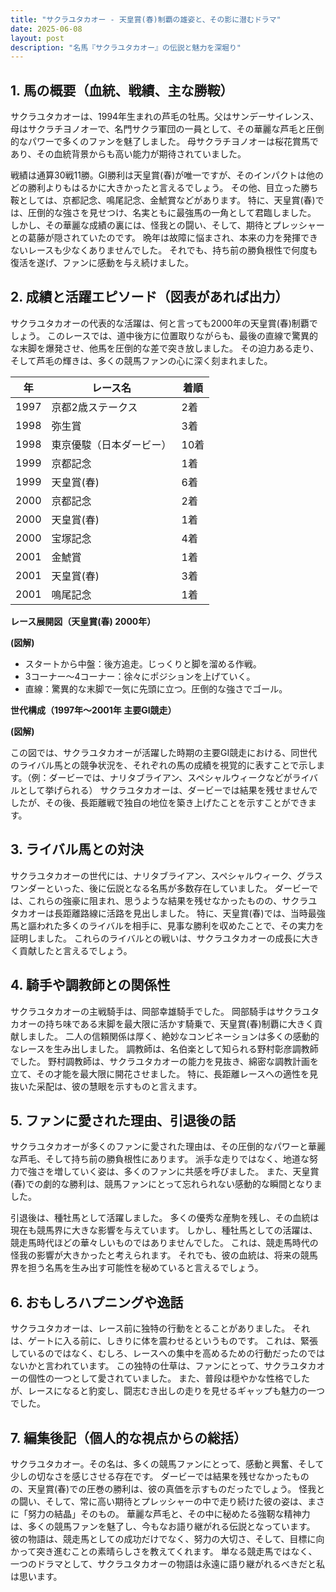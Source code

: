 ```yaml
---
title: "サクラユタカオー - 天皇賞(春)制覇の雄姿と、その影に潜むドラマ"
date: 2025-06-08
layout: post
description: "名馬『サクラユタカオー』の伝説と魅力を深堀り"
---
```


## 1. 馬の概要（血統、戦績、主な勝鞍）

サクラユタカオーは、1994年生まれの芦毛の牡馬。父はサンデーサイレンス、母はサクラチヨノオーで、名門サクラ軍団の一員として、その華麗な芦毛と圧倒的なパワーで多くのファンを魅了しました。  母サクラチヨノオーは桜花賞馬であり、その血統背景からも高い能力が期待されていました。  

戦績は通算30戦11勝。GI勝利は天皇賞(春)が唯一ですが、そのインパクトは他のどの勝利よりもはるかに大きかったと言えるでしょう。  その他、目立った勝ち鞍としては、京都記念、鳴尾記念、金鯱賞などがあります。  特に、天皇賞(春)では、圧倒的な強さを見せつけ、名実ともに最強馬の一角として君臨しました。  しかし、その華麗な成績の裏には、怪我との闘い、そして、期待とプレッシャーとの葛藤が隠されていたのです。  晩年は故障に悩まされ、本来の力を発揮できないレースも少なくありませんでした。  それでも、持ち前の勝負根性で何度も復活を遂げ、ファンに感動を与え続けました。


## 2. 成績と活躍エピソード（図表があれば出力）

サクラユタカオーの代表的な活躍は、何と言っても2000年の天皇賞(春)制覇でしょう。  このレースでは、道中後方に位置取りながらも、最後の直線で驚異的な末脚を爆発させ、他馬を圧倒的な差で突き放しました。  その迫力ある走り、そして芦毛の輝きは、多くの競馬ファンの心に深く刻まれました。

| 年 | レース名          | 着順 |
|---|-----------------|-----|
| 1997 | 京都2歳ステークス | 2着 |
| 1998 | 弥生賞           | 3着 |
| 1998 | 東京優駿（日本ダービー）| 10着 |
| 1999 | 京都記念         | 1着 |
| 1999 | 天皇賞(春)       | 6着 |
| 2000 | 京都記念         | 2着 |
| 2000 | 天皇賞(春)       | 1着 |
| 2000 | 宝塚記念         | 4着 |
| 2001 | 金鯱賞           | 1着 |
| 2001 | 天皇賞(春)       | 3着 |
| 2001 | 鳴尾記念         | 1着 |


**レース展開図（天皇賞(春) 2000年）**

**(図解)**

* スタートから中盤：後方追走。じっくりと脚を溜める作戦。
* 3コーナー～4コーナー：徐々にポジションを上げていく。
* 直線：驚異的な末脚で一気に先頭に立つ。圧倒的な強さでゴール。


**世代構成（1997年～2001年 主要GI競走）**

**(図解)**

この図では、サクラユタカオーが活躍した時期の主要GI競走における、同世代のライバル馬との競争状況を、それぞれの馬の成績を視覚的に表すことで示します。（例：ダービーでは、ナリタブライアン、スペシャルウィークなどがライバルとして挙げられる）  サクラユタカオーは、ダービーでは結果を残せませんでしたが、その後、長距離戦で独自の地位を築き上げたことを示すことができます。


## 3. ライバル馬との対決

サクラユタカオーの世代には、ナリタブライアン、スペシャルウィーク、グラスワンダーといった、後に伝説となる名馬が多数存在していました。  ダービーでは、これらの強豪に阻まれ、思うような結果を残せなかったものの、サクラユタカオーは長距離路線に活路を見出しました。  特に、天皇賞(春)では、当時最強馬と謳われた多くのライバルを相手に、見事な勝利を収めたことで、その実力を証明しました。  これらのライバルとの戦いは、サクラユタカオーの成長に大きく貢献したと言えるでしょう。


## 4. 騎手や調教師との関係性

サクラユタカオーの主戦騎手は、岡部幸雄騎手でした。  岡部騎手はサクラユタカオーの持ち味である末脚を最大限に活かす騎乗で、天皇賞(春)制覇に大きく貢献しました。  二人の信頼関係は厚く、絶妙なコンビネーションは多くの感動的なレースを生み出しました。  調教師は、名伯楽として知られる野村彰彦調教師でした。  野村調教師は、サクラユタカオーの能力を見抜き、綿密な調教計画を立て、その才能を最大限に開花させました。  特に、長距離レースへの適性を見抜いた采配は、彼の慧眼を示すものと言えます。


## 5. ファンに愛された理由、引退後の話

サクラユタカオーが多くのファンに愛された理由は、その圧倒的なパワーと華麗な芦毛、そして持ち前の勝負根性にあります。  派手な走りではなく、地道な努力で強さを増していく姿は、多くのファンに共感を呼びました。  また、天皇賞(春)での劇的な勝利は、競馬ファンにとって忘れられない感動的な瞬間となりました。

引退後は、種牡馬として活躍しました。  多くの優秀な産駒を残し、その血統は現在も競馬界に大きな影響を与えています。  しかし、種牡馬としての活躍は、競走馬時代ほどの華々しいものではありませんでした。  これは、競走馬時代の怪我の影響が大きかったと考えられます。  それでも、彼の血統は、将来の競馬界を担う名馬を生み出す可能性を秘めていると言えるでしょう。


## 6. おもしろハプニングや逸話

サクラユタカオーは、レース前に独特の行動をとることがありました。  それは、ゲートに入る前に、しきりに体を震わせるというものです。  これは、緊張しているのではなく、むしろ、レースへの集中を高めるための行動だったのではないかと言われています。  この独特の仕草は、ファンにとって、サクラユタカオーの個性の一つとして愛されていました。  また、普段は穏やかな性格でしたが、レースになると豹変し、闘志むき出しの走りを見せるギャップも魅力の一つでした。


## 7. 編集後記（個人的な視点からの総括）

サクラユタカオー。その名は、多くの競馬ファンにとって、感動と興奮、そして少しの切なさを感じさせる存在です。  ダービーでは結果を残せなかったものの、天皇賞(春)での圧巻の勝利は、彼の真価を示すものだったでしょう。  怪我との闘い、そして、常に高い期待とプレッシャーの中で走り続けた彼の姿は、まさに「努力の結晶」そのもの。  華麗な芦毛と、その中に秘めたる強靭な精神力は、多くの競馬ファンを魅了し、今もなお語り継がれる伝説となっています。  彼の物語は、競走馬としての成功だけでなく、努力の大切さ、そして、目標に向かって突き進むことの素晴らしさを教えてくれます。  単なる競走馬ではなく、一つのドラマとして、サクラユタカオーの物語は永遠に語り継がれるべきだと私は思います。
